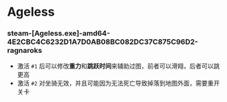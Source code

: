 # Ageless

### steam-[Ageless.exe]-amd64-4E2CBC4C6232D1A7D0AB08BC082DC37C875C96D2-ragnaroks
- 激活 `#1` 后可以修改**重力**和**跳跃时间**来辅助过图，前者可以滑翔，后者可以跳更高
- 激活 `#2` 对坐骑无效，并且可能因为无法死亡导致掉落到地图外面，需要重开关卡
